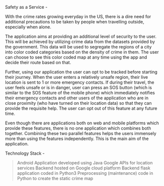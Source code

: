 Safety as a Service -

With the crime rates growing everyday in the US, there is a dire need for additional precautions to be taken by people when travelling outside, especially when alone.

The application aims at providing an additional level of security to the user. This will be achieved by utilizing crime data from the datasets provided by the government. This data will be used to segregate the regions of a city into color coded categories based on the density of crime in them. The user can choose to see this color coded map at any time using the app and decide their route based on that.

Further, using our application the user can opt to be tracked before starting their journey. When the user enters a relatively unsafe region, their live location is sent to 1 or more emergency contacts. If during their travel, the user feels unsafe or is in danger, user can press an SOS button (which is similar to the SOS feature of the mobile phone) which immediately notifies their emergency contacts and other users of the application who are in close proximity (who have turned on their location data) so that they can provide the requisite help. The user can opt out of this feature at any future time.

Even though there are applications both on web and mobile platforms which provide these features, there is no one application which combines both together. Combining these two parallel features helps the users immensely more than using the features independently. This is the main aim of the application.

Technology Stack - 
> Android Application developed using Java
> Google APIs for location services
> Backend hosted on Google cloud platform
> Backend flask application coded in Python3
> Preprocessing (maintenance) code in Python to create the static crime map
